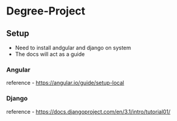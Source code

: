 # Degree-Project

## Setup
- Need to install andgular and django on system
- The docs will act as a guide

### Angular
reference - https://angular.io/guide/setup-local

### Django
reference - https://docs.djangoproject.com/en/3.1/intro/tutorial01/

